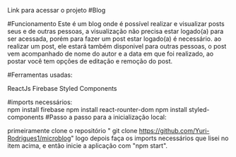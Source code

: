 Link para acessar o projeto
#Blog 

#Funcionamento
Este é um blog onde é possível realizar e visualizar posts seus e de outras pessoas, a visualização não precisa estar logado(a) para ser acessada, porém para fazer um post estar logado(a) é necessário. ao realizar um post, ele estará também disponivel para outras pessoas, o post vem acompanhado de nome do autor e a data em que foi realizado, ao postar você tem opções de editação e remoção do post.


#Ferramentas usadas:

ReactJs
Firebase
Styled Components

#imports necessários:   
npm install firebase
npm install react-rounter-dom
npm install styled-components   #Passo a passo para a inicialização local:

primeiramente clone o repositório " git clone https://github.com/Yuri-Rodrigues1/microblog"   logo depois faça os imports necessários que lisei no item acima, e então inicie a aplicação com "npm start".
